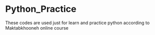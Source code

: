 # Python_Practice
These codes are used just for learn and practice python according to Maktabkhooneh online course
